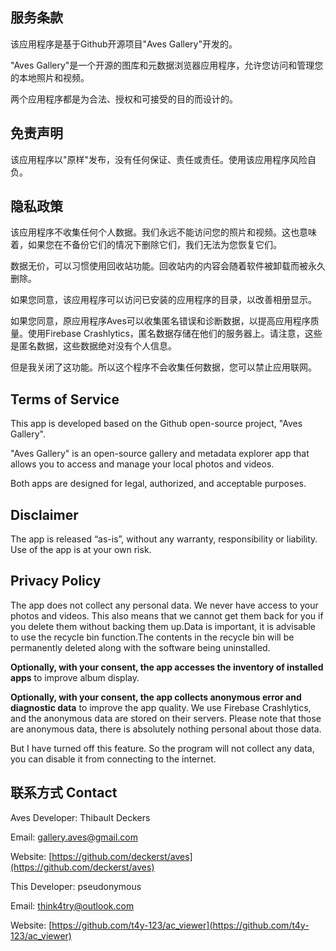 ## 服务条款
该应用程序是基于Github开源项目"Aves Gallery"开发的。

"Aves Gallery"是一个开源的图库和元数据浏览器应用程序，允许您访问和管理您的本地照片和视频。

两个应用程序都是为合法、授权和可接受的目的而设计的。

## 免责声明
该应用程序以"原样"发布，没有任何保证、责任或责任。使用该应用程序风险自负。

## 隐私政策
该应用程序不收集任何个人数据。我们永远不能访问您的照片和视频。这也意味着，如果您在不备份它们的情况下删除它们，我们无法为您恢复它们。

数据无价，可以习惯使用回收站功能。回收站内的内容会随着软件被卸载而被永久删除。

如果您同意，该应用程序可以访问已安装的应用程序的目录，以改善相册显示。

如果您同意，原应用程序Aves可以收集匿名错误和诊断数据，以提高应用程序质量。使用Firebase Crashlytics，匿名数据存储在他们的服务器上。请注意，这些是匿名数据，这些数据绝对没有个人信息。

但是我关闭了这功能。所以这个程序不会收集任何数据，您可以禁止应用联网。


## Terms of Service

This app is developed based on the Github open-source project, "Aves Gallery". 

"Aves Gallery" is an open-source gallery and metadata explorer app that allows you to access and manage your local photos and videos. 

Both apps are designed for legal, authorized, and acceptable purposes.

## Disclaimer

The app is released “as-is”, without any warranty, responsibility or liability. Use of the app is at your own risk.

## Privacy Policy

The app does not collect any personal data. We never have access to your photos and videos. This also means that we cannot get them back for you if you delete them without backing them up.Data is important, it is advisable to use the recycle bin function.The contents in the recycle bin will be permanently deleted along with the software being uninstalled.

__Optionally, with your consent, the app accesses the inventory of installed apps__ to improve album display.

__Optionally, with your consent, the app collects anonymous error and diagnostic data__ to improve the app quality. We use Firebase Crashlytics, and the anonymous data are stored on their servers. Please note that those are anonymous data, there is absolutely nothing personal about those data.

But I have turned off this feature. So the program will not collect any data, you can disable it from connecting to the internet.

## 联系方式 Contact 

Aves Developer: Thibault Deckers

Email: [gallery.aves@gmail.com](mailto:gallery.aves@gmail.com)

Website: [https://github.com/deckerst/aves](https://github.com/deckerst/aves)

 

This Developer: pseudonymous

Email: [think4try@outlook.com](mailto:think4try@outlook.com)

Website: [https://github.com/t4y-123/ac_viewer](https://github.com/t4y-123/ac_viewer)

